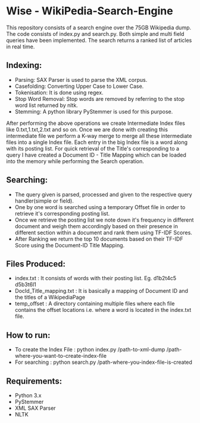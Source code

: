 # Wise - WikiPedia-Search-Engine

This repository consists of a search engine over the 75GB Wikipedia dump. The code consists of index.py and search.py. Both simple and multi field queries have been implemented. The search returns a ranked list of articles in real time.

## Indexing:
* Parsing: SAX Parser is used to parse the XML corpus.
* Casefolding: Converting Upper Case to Lower Case.
* Tokenisation: It is done using regex.
* Stop Word Removal: Stop words are removed by referring to the stop word list returned by nltk.
* Stemming: A python library PyStemmer is used for this purpose.

After performing the above operations we create Intermediate Index files like 0.txt,1.txt,2.txt and so on. Once we are done with creating this intermediate file we perform a K-way merge to merge all these intermediate files into a single Index file.
Each entry in the big Index file is a word along with its posting list.
For quick retrieval of the Title's corresponding to a query I have created a Document ID - Title Mapping which can be loaded into the memory while performing the Search operation.

## Searching:
* The query given is parsed, processed and given to the respective query handler(simple or field).
* One by one word is searched using a temporary Offset file in order to retrieve it's corresponding posting list.
* Once we retrieve the posting list we note down it's frequency in different document and weigh them accordingly based on         their presence in different section within a document and rank them using TF-IDF Scores.
* After Ranking we return the top 10 documents based on their TF-IDF Score using the Document-ID Title Mapping.

## Files Produced:
* index.txt : It consists of words with their posting list. Eg. d1b2t4c5 d5b3t6l1
* DocId_Title_mapping.txt : It is basically a mapping of Document ID and the titles of a WikipediaPage
* temp_offset : A directory containing multiple files where each file contains the offset locations i.e. where a word is          located in the index.txt file. 

## How to run:
* To create the Index File : python index.py /path-to-xml-dump  /path-where-you-want-to-create-index-file
* For searching : python search.py /path-where-you-index-file-is-created

## Requirements:
* Python 3.x
* PyStemmer
* XML SAX Parser
* NLTK
